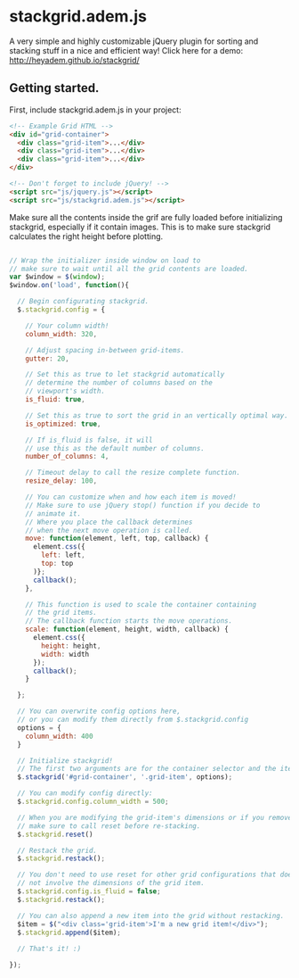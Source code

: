 # stackgrid.adem.js

A very simple and highly customizable jQuery plugin for sorting and stacking stuff in a nice and efficient way!
Click here for a demo:
http://heyadem.github.io/stackgrid/

## Getting started.

First, include stackgrid.adem.js in your project:

```html
<!-- Example Grid HTML -->
<div id="grid-container">
  <div class="grid-item">...</div>
  <div class="grid-item">...</div>
  <div class="grid-item">...</div>
</div>

<!-- Don't forget to include jQuery! -->
<script src="js/jquery.js"></script>
<script src="js/stackgrid.adem.js"></script>
```

Make sure all the contents inside the grif are fully loaded before initializing stackgrid,
especially if it contain images. This is to make sure stackgrid calculates the right height before plotting.

```javascript

// Wrap the initializer inside window on load to
// make sure to wait until all the grid contents are loaded.
var $window = $(window);
$window.on('load', function(){

  // Begin configurating stackgrid.
  $.stackgrid.config = {

    // Your column width!
    column_width: 320,

    // Adjust spacing in-between grid-items.
    gutter: 20,

    // Set this as true to let stackgrid automatically
    // determine the number of columns based on the
    // viewport's width.
    is_fluid: true,

    // Set this as true to sort the grid in an vertically optimal way.
    is_optimized: true,

    // If is_fluid is false, it will
    // use this as the default number of columns.
    number_of_columns: 4,

    // Timeout delay to call the resize complete function.
    resize_delay: 100,

    // You can customize when and how each item is moved!
    // Make sure to use jQuery stop() function if you decide to
    // animate it.
    // Where you place the callback determines
    // when the next move operation is called.
    move: function(element, left, top, callback) {
      element.css({
        left: left,
        top: top
      )};
      callback();
    },

    // This function is used to scale the container containing
    // the grid items.
    // The callback function starts the move operations.
    scale: function(element, height, width, callback) {
      element.css({
        height: height,
        width: width
      });
      callback();
    }

  };

  // You can overwrite config options here,
  // or you can modify them directly from $.stackgrid.config
  options = {
    column_width: 400
  }

  // Initialize stackgrid!
  // The first two arguments are for the container selector and the item selector.
  $.stackgrid('#grid-container', '.grid-item', options);

  // You can modify config directly:
  $.stackgrid.config.column_width = 500;

  // When you are modifying the grid-item's dimensions or if you remove a grid-item,
  // make sure to call reset before re-stacking.
  $.stackgrid.reset()

  // Restack the grid.
  $.stackgrid.restack();

  // You don't need to use reset for other grid configurations that does
  // not involve the dimensions of the grid item.
  $.stackgrid.config.is_fluid = false;
  $.stackgrid.restack();

  // You can also append a new item into the grid without restacking.
  $item = $("<div class='grid-item'>I'm a new grid item!</div>");
  $.stackgrid.append($item);
  
  // That's it! :)

});


```



